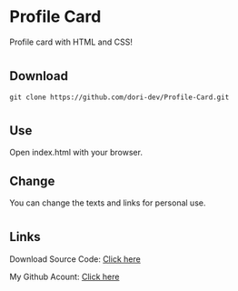 # Profile Card
Profile card with HTML and CSS!

#
## Download
```
git clone https://github.com/dori-dev/Profile-Card.git
```

#
## Use
Open index.html with your browser.


## Change
You can change the texts and links for personal use.


#
## Links


Download Source Code: [Click here](https://github.com/dori-dev/Profile-Card/archive/refs/heads/main.zip)

My Github Acount: [Click here](https://github.com/dori-dev/)
